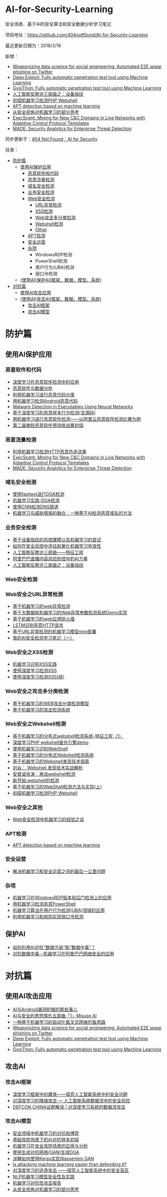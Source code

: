 # AI-for-Security-Learning
安全场景、基于AI的安全算法和安全数据分析学习笔记

项目地址：https://github.com/404notf0und/AI-for-Security-Learning

最近更新日期为：2018/2/16

新增：
- [Weaponizing data science for social engineering:
Automated E2E spear phishing on Twitter](https://www.blackhat.com/docs/us-16/materials/us-16-Seymour-Tully-Weaponizing-Data-Science-For-Social-Engineering-Automated-E2E-Spear-Phishing-On-Twitter-wp.pdf)
- [Deep Exploit: Fully automatic penetration test tool using Machine Learning](https://securityonline.info/deep-exploit/)
- [GyoiThon: Fully automatic penetration test tool using Machine Learning](https://github.com/gyoisamurai/GyoiThon)
- [人工智能反欺诈三部曲之：设备指纹](https://zhuanlan.zhihu.com/p/31712434)
- [初探机器学习检测PHP Webshell](https://paper.seebug.org/526/)
- [APT detection based on machine learning](https://mp.weixin.qq.com/s?__biz=MzU5MTM5MTQ2MA==&mid=2247484139&idx=1&sn=0da63a49f341eccc0bb48c954d8ebbb4&chksm=fe2efd60c95974767521fe6a6b7257a1d05e5482fc7ddeda281bdf0f0deb20add82d1a82d8ec&mpshare=1&scene=1&srcid=&pass_ticket=bjnNiDKomd79pQvRonW%2BXsTe6JrO%2FFs6oII12dZaLBPuQOtNK6Rzh9WSJ%2B%2F89ZUA#rd)
- [从安全视角对机器学习的部分思考](https://mp.weixin.qq.com/s/kP4YuiksI1dfZdT8Z_j_cQ)
- [ExecScent: Mining for New C&C Domains in Live
Networks with Adaptive Control Protocol Templates](https://www.usenix.org/system/files/conference/usenixsecurity13/sec13-paper_nelms.pdf)
- [MADE: Security Analytics for Enterprise Threat Detection
](http://www.ccs.neu.edu/home/alina/papers/MADE.pdf)

同步更新于：[404 Not Found：AI for Security](http://4o4notfound.org/index.php/archives/177/)

目录：
- [防护篇](#防护篇)
	- [使用AI保护应用](#使用AI保护应用)
		- [恶意软件和代码](#恶意软件和代码)
		- [恶意流量检测](#恶意流量检测)
		- [域名安全检测](#域名安全检测)
		- [业务安全检测](#业务安全检测)
		- [Web安全检测](#Web安全检测)
			- [URL异常检测](#Web安全之URL异常检测)
			- [XSS检测](#Web安全之XSS检测)
			- [Web攻击多分类检测](#Web安全之攻击多分类检测)
			- [Webshell检测](#Web安全之Webshell检测)
			- [Other](#Web安全之其他)
		- [APT检测](#APT检测)
		- [安全运营](#安全运营)
		- [杂项](#杂项)
			- WindowsRDP检测
			- PowerShell检测
			- 用户行为(UBA)检测
			- 弱口令检测
	- [(使用AI)保护AI(框架、数据、模型、系统)](#保护AI)
- [对抗篇](#对抗篇)
	- [使用AI攻击应用](#使用AI攻击应用)
	- [(使用AI)攻击AI(框架、数据、模型、系统)](#攻击AI)
		- [攻击AI框架](#攻击AI框架)
		- [攻击AI模型](#攻击AI模型)
<!-- more -->

# 防护篇 #
## 使用AI保护应用 ##
### 恶意软件和代码 ###
- [深度学习在恶意软件检测中的应用](https://xz.aliyun.com/t/2447)
- [恶意软件与数据分析](https://iami.xyz/AliSEC3/)
- [利用机器学习进行恶意代码分类](http://drops.xmd5.com/static/drops/tips-8151.html)
- [用机器学习检测Android恶意代码](http://drops.xmd5.com/static/drops/mobile-13428.html)
- [Malware Detection in Executables Using Neural Networks](https://devblogs.nvidia.com/malware-detection-neural-networks/)
- [基于深度学习的恶意样本行为检测(含源码)](https://www.freebuf.com/articles/system/182566.html)
- [用机器学习进行恶意软件检测——以阿里云恶意软件检测比赛为例](https://xz.aliyun.com/t/3704)
- [第二届微软恶意软件预测挑战赛初探](http://4o4notfound.org/index.php/archives/179/)

### 恶意流量检测 ###
- [利用机器学习检测HTTP恶意外连流量](https://www.freebuf.com/column/170483.html)
- [ExecScent: Mining for New C&C Domains in Live
Networks with Adaptive Control Protocol Templates](https://www.usenix.org/system/files/conference/usenixsecurity13/sec13-paper_nelms.pdf)
- [MADE: Security Analytics for Enterprise Threat Detection
](http://www.ccs.neu.edu/home/alina/papers/MADE.pdf)

### 域名安全检测 ###
- [使用fasttext进行DGA检测](https://iami.xyz/DGA-Detect/)
- [机器学习实践-DGA检测](http://galaxylab.org/%E6%9C%BA%E5%99%A8%E5%AD%A6%E4%B9%A0%E5%AE%9E%E8%B7%B5-dga%E6%A3%80%E6%B5%8B/)
- [使用CNN检测DNS隧道](https://github.com/BoneLee/dns_tunnel_dectect_with_CNN)
- [机器学习与威胁情报的融合：一种基于AI检测恶意域名的方法](https://www.freebuf.com/articles/es/187451.html)

### 业务安全检测 ###
- [基于设备指纹的风控建模以及机器学习的尝试](https://xz.aliyun.com/t/2801)
- [如何在安全风控中评估和量化机器学习有效性](https://xz.aliyun.com/t/2951)
- [人工智能反欺诈三部曲——特征工程](https://www.anquanke.com/post/id/85741)
- [阿里巴巴直播内容风险防控中的AI力量](https://zhuanlan.zhihu.com/p/24690287)
- [人工智能反欺诈三部曲之：设备指纹](https://zhuanlan.zhihu.com/p/31712434)

### Web安全检测 ###
### Web安全之URL异常检测 ###
- [基于机器学习的web异常检测](https://www.freebuf.com/articles/web/126543.html)
- [基于大数据和机器学习的Web异常参数检测系统Demo实现](https://www.freebuf.com/articles/web/134334.html)
- [基于机器学习的web应用防火墙](https://github.com/faizann24/Fwaf-Machine-Learning-driven-Web-Application-Firewall)
- [LSTM识别恶意HTTP请求](https://www.cdxy.me/?p=775)
- [基于URL异常检测的机器学习模型mini部署](http://4o4notfound.org/index.php/archives/84/)
- [我的AI安全检测学习笔记（一）](http://4o4notfound.org/index.php/archives/127/)

### Web安全之XSS检测 ###
- [机器学习识别XSS实践](https://www.cdxy.me/?p=773)
- [使用深度学习检测XSS](http://webber.tech/posts/%E4%BD%BF%E7%94%A8%E6%B7%B1%E5%BA%A6%E5%AD%A6%E4%B9%A0%E6%A3%80%E6%B5%8BXSS/)
- [使用深度学习检测XSS(续)](http://webber.tech/posts/%E4%BD%BF%E7%94%A8%E6%B7%B1%E5%BA%A6%E5%AD%A6%E4%B9%A0%E6%A3%80%E6%B5%8BXSS%28%E7%BB%AD%29/)

### Web安全之攻击多分类检测 ###
- [基于机器学习的WEB攻击分类检测模型](https://www.freebuf.com/news/184687.html)
- [基于机器学习的攻击检测系统](https://www.freebuf.com/column/189981.html)

### Web安全之Webshell检测 ###
- [基于机器学习的分布式webshell检测系统-特征工程（1）](https://www.s0nnet.com/archives/fshell-feature-1)
- [深度学习PHP webshell查杀引擎demo](https://www.cdxy.me/?p=788)
- [使用机器学习识别WebShell](https://github.com/lcatro/WebShell-Detect-By-Machine-Learning)
- [基于机器学习的分布式Webshell检测系统](https://github.com/Lingerhk/fshell)
- [基于机器学习的Webshell发现技术探索](https://mp.weixin.qq.com/s/1V0xcjH-6V5qJoJILP0pJQ)
- [刘焱： Webshell 发现技术实战解析](http://gitbook.cn/books/5964d154cc597d3e0c08667c/index.html)
- [安普诺张涛：再谈webshell检测](http://www.cnetsec.com/article/22593.html)
- [新开始:webshell的检测](https://iami.xyz/New-Begin-For-Nothing/)
- [基于机器学习的WebShell检测方法与实现(上)](https://www.freebuf.com/articles/web/181169.html)
- [初探机器学习检测PHP Webshell](https://paper.seebug.org/526/)

### Web安全之其他 ###
- [Web安全检测中机器学习的经验之谈](https://iami.xyz/ML-IN-Webshell-Detection-Advantages-And-Disadvantages/)

### APT检测
- [APT detection based on machine learning](https://mp.weixin.qq.com/s?__biz=MzU5MTM5MTQ2MA==&mid=2247484139&idx=1&sn=0da63a49f341eccc0bb48c954d8ebbb4&chksm=fe2efd60c95974767521fe6a6b7257a1d05e5482fc7ddeda281bdf0f0deb20add82d1a82d8ec&mpshare=1&scene=1&srcid=&pass_ticket=bjnNiDKomd79pQvRonW%2BXsTe6JrO%2FFs6oII12dZaLBPuQOtNK6Rzh9WSJ%2B%2F89ZUA#rd)

### 安全运营
- [解决机器学习和安全运营之间的最后一公里问题](https://www.anquanke.com/post/id/163637)

### 杂项 ###
- [机器学习在WindowsRDP版本和后门检测上的应用](https://www.anquanke.com/post/id/157175)
- [用机器学习检测恶意PowerShell](https://xz.aliyun.com/t/2437)
- [机器学习算法在用户行为检测(UBA)领域的应用](http://dearcharles.cn/2017/11/11/%E6%9C%BA%E5%99%A8%E5%AD%A6%E4%B9%A0%E7%AE%97%E6%B3%95%E5%9C%A8%E7%94%A8%E6%88%B7%E8%A1%8C%E4%B8%BA%E6%A3%80%E6%B5%8B-UBA-%E9%A2%86%E5%9F%9F%E7%9A%84%E5%BA%94%E7%94%A8/)
- [利用机器学习和规则实现弱口令检测](https://manning23.github.io/2018/10/12/%E5%88%A9%E7%94%A8%E6%9C%BA%E5%99%A8%E5%AD%A6%E4%B9%A0%E5%92%8C%E8%A7%84%E5%88%99%E5%AE%9E%E7%8E%B0%E5%BC%B1%E5%8F%A3%E4%BB%A4%E6%A3%80%E6%B5%8B/)

## 保护AI ##
- [如何利用AI对抗“数据污染”和”数据中毒“？](https://www.anquanke.com/post/id/150653)
- [对抗数据中毒--机器学习在阿里巴巴网络安全的应用](https://www.leiphone.com/news/201806/rYrfwtaeCNohEf0D.html)

# 对抗篇 #
## 使用AI攻击应用 ##
- [AI与Android漏洞挖掘的那些事儿](https://www.zybuluo.com/qinyun/note/957067)
- [AI与安全的恩怨情仇五部曲「1」Misuse AI](https://www.zuozuovera.com/archives/1565/)
- [一种基于机器学习的自动化鱼叉式网络钓鱼思路](https://www.freebuf.com/articles/web/132811.html)
- [Weaponizing data science for social engineering:
Automated E2E spear phishing on Twitter](https://www.blackhat.com/docs/us-16/materials/us-16-Seymour-Tully-Weaponizing-Data-Science-For-Social-Engineering-Automated-E2E-Spear-Phishing-On-Twitter-wp.pdf)
- [Deep Exploit: Fully automatic penetration test tool using Machine Learning](https://securityonline.info/deep-exploit/)
- [GyoiThon: Fully automatic penetration test tool using Machine Learning](https://github.com/gyoisamurai/GyoiThon)

## 攻击AI ##
### 攻击AI框架 ###
- [深度学习框架中的魔鬼——探究人工智能系统中的安全问题](https://www.anquanke.com/post/id/86989)
- [对深度学习的降维攻击 — 人工智能系统数据流中的安全风险](https://www.anquanke.com/post/id/95095)
- [DEFCON CHINA议题解读 | 对深度学习系统的数据流攻击](https://www.anquanke.com/post/id/144837)

### 攻击AI模型 ###
- [安全领域中机器学习的对抗和博弈](http://bindog.github.io/blog/2016/11/13/game-playing-with-ml-in-security/)
- [基础攻防场景下的AI对抗样本初探](https://www.cdxy.me/?p=798)
- [机器学习在安全攻防场景的应用与分析](https://www.freebuf.com/articles/neopoints/152457.html)
- [使用生成对抗网络(GAN)生成DGA](http://webber.tech/posts/%E4%BD%BF%E7%94%A8%E7%94%9F%E6%88%90%E5%AF%B9%E6%8A%97%E7%BD%91%E7%BB%9C%28GAN%29%E7%94%9F%E6%88%90DGA/)
- [详解如何使用Keras实现Wassertein GAN](https://mp.weixin.qq.com/s/F2gBP23LCEF72QDlugbBZQ)
- [Is attacking machine learning easier than defending it?](http://www.cleverhans.io/security/privacy/ml/2017/02/15/why-attacking-machine-learning-is-easier-than-defending-it.html)
- [对深度学习的逃逸攻击 ——探究人工智能系统中的安全盲区](https://www.anquanke.com/post/id/87037)
- [NLP机器学习模型安全性及实践](https://bbs.pediy.com/thread-230125.htm)
- [机器学习对抗性攻击报告](https://mp.weixin.qq.com/s/QKXd9AKkVwk3CO45-BbZSA?)
- [从安全视角对机器学习的部分思考](https://mp.weixin.qq.com/s/kP4YuiksI1dfZdT8Z_j_cQ)

